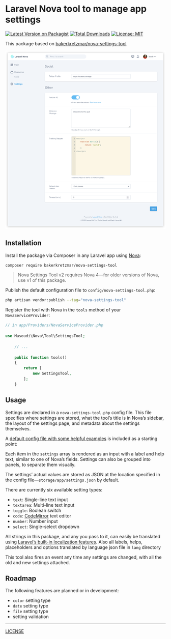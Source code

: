 Laravel Nova tool to manage app settings
========================================

[![Latest Version on Packagist](https://img.shields.io/packagist/v/masoudi/nova-settings-tool.svg?style=flat)](https://packagist.org/packages/masoudi/nova-settings-tool)
[![Total Downloads](https://img.shields.io/packagist/dt/masoudi/nova-settings-tool.svg?style=flat)](https://packagist.org/packages/masoudi/nova-settings-tool)
[![License: MIT](https://img.shields.io/badge/License-MIT-blue.svg?style=flat)](https://opensource.org/licenses/MIT)

This package based on [bakerkretzmar/nova-settings-tool](https://github.com/bakerkretzmar/nova-settings-tool)

![Settings Tool screenshot](settings-tool.png)

## Installation

Install the package via Composer in any Laravel app using [Nova](https://nova.laravel.com):

```bash
composer require bakerkretzmar/nova-settings-tool
```

> Nova Settings Tool v2 requires Nova 4—for older versions of Nova, use v1 of this package.

Publish the default configuration file to `config/nova-settings-tool.php`:

```bash
php artisan vendor:publish --tag="nova-settings-tool"
```

Register the tool with Nova in the `tools` method of your `NovaServiceProvider`:

```php
// in app/Providers/NovaServiceProvider.php

use Masoudi\Nova\Tool\SettingsTool;

    // ...

    public function tools()
    {
        return [
            new SettingsTool,
        ];
    }
```

## Usage

Settings are declared in a `nova-settings-tool.php` config file. This file specifies where settings are stored, what the tool’s title is in Nova’s sidebar, the layout of the settings page, and metadata about the settings themselves.

A [default config file with some helpful examples](config/nova-settings-tool.php) is included as a starting point:

Each item in the `settings` array is rendered as an input with a label and help text, similar to one of Nova’s fields. Settings can also be grouped into panels, to separate them visually.

The settings’ actual values are stored as JSON at the location specified in the config file—`storage/app/settings.json` by default.

There are currently six available setting types:

- `text`: Single-line text input
- `textarea`: Multi-line text input
- `toggle`: Boolean switch
- `code`: [CodeMirror](https://codemirror.net/) text editor
- `number`: Number input
- `select`: Single-select dropdown

All strings in this package, and any you pass to it, can easily be translated using [Laravel’s built-in localization features](https://laravel.com/docs/localization#using-translation-strings-as-keys). Also all labels, helps, placeholders and options translated by language json file in `lang` directory

This tool also fires an event any time any settings are changed, with all the old and new settings attached.

## Roadmap

The following features are planned or in development:

- `color` setting type
- `date` setting type
- `file` setting type
- setting validation

---
[LICENSE](LICENSE.md)
